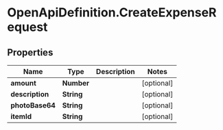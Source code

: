 # OpenApiDefinition.CreateExpenseRequest

## Properties

Name | Type | Description | Notes
------------ | ------------- | ------------- | -------------
**amount** | **Number** |  | [optional] 
**description** | **String** |  | [optional] 
**photoBase64** | **String** |  | [optional] 
**itemId** | **String** |  | [optional] 


